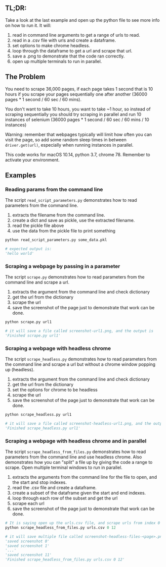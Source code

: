 ## TL;DR:
Take a look at the last example and open up the python file to see more info on how to run it. It will:
1. read in command line arguments to get a range of urls to read.
2. read in a .csv file with urls and create a dataframe.
3. set options to make chrome headless.
4. loop through the dataframe to get a url and scrape that url.
5. save a .png to demonstrate that the code ran correctly.
6. open up multiple terminals to run in parallel.

## The Problem
You need to scrape 36,000 pages, if each page takes 1 second that is 10 hours if you scrape your pages sequentially one after another (36000 pages * 1 second / 60 sec / 60 mins).

You don't want to take 10 hours, you want to take ~1 hour, so instead of scraping sequentially you should try scraping in parallel and run 10 instances of selenium (36000 pages * 1 second / 60 sec / 60 mins / 10 instances)

Warning: remember that webpages typically will limit how often you can visit the page, so add some random sleep times in between ```driver.get(url)```, especially when running instances in parallel.

This code works for macOS 10.14, python 3.7, chrome 78. Remember to activate your environment.

## Examples

### Reading params from the command line
The script ```read_script_parameters.py``` demonstrates how to read parameters from the command line.
1. extracts the filename from the command line.
2. create a dict and save as pickle, use the extracted filename.
3. read the pickle file above
4. use the data from the pickle file to print something

```python
python read_script_parameters.py some_data.pkl

# expected output is:
'hello world'

```

### Scraping a webpage by passing in a parameter
The script ```scrape.py``` demonstrates how to read parameters from the command line and scrape a url.

1. extracts the argument from the command line and check dictionary
2. get the url from the dictionary
3. scrape the url
4. save the screenshot of the page just to demonstrate that work can be done.

```python
python scrape.py url1

# it will save a file called screenshot-url1.png, and the output is
'Finished scrape.py url1'

```

### Scraping a webpage with headless chrome
The script ```scrape_headless.py``` demonstrates how to read parameters from the command line and scrape a url but without a chrome window popping up (headless).

1. extracts the argument from the command line and check dictionary
2. get the url from the dictionary
3. set the options for chrome to be headless
4. scrape the url
5. save the screenshot of the page just to demonstrate that work can be done.

```python
python scrape_headless.py url1

# it will save a file called screenshot-headless-url1.png, and the output is
'Finished scrape_headless.py url1'

```

### Scraping a webpage with headless chrome and in parallel
The script ```scrape_headless_from_files.py``` demonstrates how to read parameters from the command line and use headless chrome. Also demonstrates how you can "split" a file up by giving the code a range to scrape.
Open multiple terminal windows to run in parallel.

1. extracts the arguments from the command line for the file to open, and the start and stop indexes. 
2. read the .csv file and create a dataframe.
3. create a subset of the dataframe given the start and end indexes.
3. loop through each row of the subset and get the url
4. scrape each url
5. save the screenshot of the page just to demonstrate that work can be done.

```python
# It is saying open up the urls.csv file, and scrape urls from index 0 up to and not including index 12.
python scrape_headless_from_files.py urls.csv 0 12

# it will save multiple file called screenshot-headless-files-<page>.png, and the output is
'saved screenshot 0'
'saved screenshot 1'
'...'
'saved screenshot 11'
'Finished scrape_headless_from_files.py urls.csv 0 12'
```

